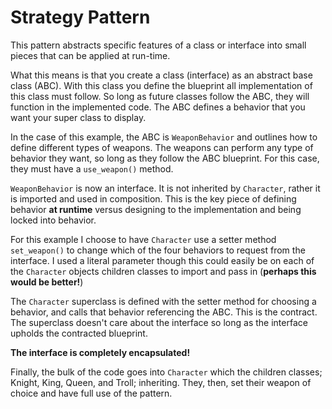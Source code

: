 # Strategy Pattern

This pattern abstracts specific features of a class or interface into small pieces that can be applied at run-time.

What this means is that you create a class (interface) as an abstract base class (ABC). With this class you define the blueprint all implementation of this class must follow. So long as future classes follow the ABC, they will function in the implemented code. The ABC defines a behavior that you want your super class to display.

In the case of this example, the ABC is `WeaponBehavior` and outlines how to define different types of weapons.  The weapons can perform any type of behavior they want, so long as they follow the ABC blueprint. For this case, they must have a `use_weapon()` method.

`WeaponBehavior` is now an interface. It is not inherited by `Character`, rather it is imported and used in composition. This is the key piece of defining behavior **at runtime** versus designing to the implementation and being locked into behavior.

For this example I choose to have `Character` use a setter method `set_weapon()` to change which of the four behaviors to request from the interface. I used a literal parameter though this could easily be on each of the `Character` objects children classes to import and pass in (**perhaps this would be better!**)

The `Character` superclass is defined with the setter method for choosing a behavior, and calls that behavior referencing the ABC. This is the contract. The superclass doesn't care about the interface so long as the interface upholds the contracted blueprint.

**The interface is completely encapsulated!**

Finally, the bulk of the code goes into `Character` which the children classes; Knight, King, Queen, and Troll; inheriting. They, then, set their weapon of choice and have full use of the pattern.
